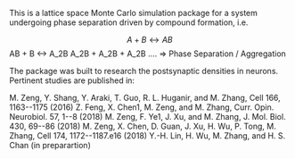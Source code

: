 This is a lattice space Monte Carlo simulation package for a system 
undergoing phase separation driven by compound formation, i.e.

$$A + B  \leftrightarrow AB$$
AB + B <-> A_2B
A_2B + A_2B + A_2B .... => Phase Separation / Aggregation

The package was built to research the postsynaptic densities in 
neurons. Pertinent studies are published in:

M. Zeng, Y. Shang, Y. Araki, T. Guo, R. L. Huganir, and M. Zhang, Cell 166, 1163--1175 (2016)
Z. Feng, X. Chen1, M. Zeng, and M. Zhang, Curr. Opin. Neurobiol. 57, 1--8 (2018)
M. Zeng, F. Ye1, J. Xu, and M. Zhang, J. Mol. Biol. 430, 69--86 (2018)
M. Zeng, X. Chen, D. Guan, J. Xu, H. Wu, P. Tong, M. Zhang, Cell 174, 1172--1187.e16 (2018)
Y.-H. Lin, H. Wu, M. Zhang, and H. S. Chan (in preparartion)



   
